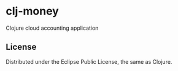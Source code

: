 # clj-money
Clojure cloud accounting application

## License
Distributed under the Eclipse Public License, the same as Clojure.
